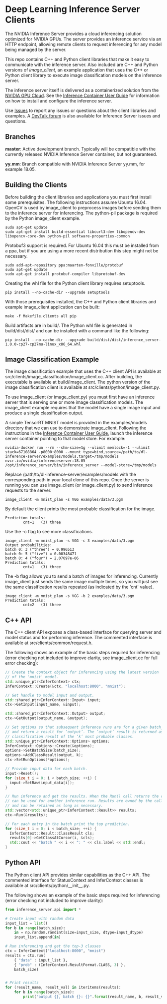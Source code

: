 # Deep Learning Inference Server Clients

The NVIDIA Inference Server provides a cloud inferencing solution
optimized for NVIDIA GPUs. The server provides an inference service
via an HTTP endpoint, allowing remote clients to request inferencing
for any model being managed by the server.

This repo contains C++ and Python client libraries that make it easy
to communicate with the inference server. Also included are C++ and
Python versions of *image\_client*, an example application that uses
the C++ or Python client library to execute image classification
models on the inference server.

The inference server itself is delivered as a containerized solution
from the [NVIDIA GPU
Cloud](https://www.nvidia.com/en-us/gpu-cloud/). See the [Inference
Container User
Guide](https://docs.nvidia.com/deeplearning/sdk/inference-user-guide/index.html)
for information on how to install and configure the inference server.

Use [Issues](https://github.com/NVIDIA/dl-inference-server/issues) to
report any issues or questions about the client libraries and
examples. A [DevTalk
forum](https://devtalk.nvidia.com/default/board/262/container-attis-inference-server)
is also available for Inference Server issues and questions.

## Branches

**master**: Active development branch. Typically will be compatible with
 the currently released NVIDIA Inference Server container, but not
 guaranteed.

**yy.mm**: Branch compatible with NVIDIA Inference Server yy.mm, for
  example 18.05.

## Building the Clients

Before building the client libraries and applications you must first
install some prerequisites. The following instructions assume Ubuntu
16.04. OpenCV is used by image\_client to preprocess images before
sending them to the inference server for inferencing. The python-pil
package is required by the Python image\_client example.

    sudo apt-get update
    sudo apt-get install build-essential libcurl3-dev libopencv-dev libopencv-core-dev python-pil software-properties-common

Protobuf3 support is required. For Ubuntu 16.04 this must be installed
from a ppa, but if you are using a more recent distribution this step
might not be necessary.

    sudo add-apt-repository ppa:maarten-fonville/protobuf
    sudo apt-get update
    sudo apt-get install protobuf-compiler libprotobuf-dev

Creating the whl file for the Python client library requires setuptools.

    pip install --no-cache-dir --upgrade setuptools

With those prerequisites installed, the C++ and Python client libraries
and example image\_client application can be built:

    make -f Makefile.clients all pip

Build artifacts are in build/.  The Python whl file is generated in
build/dist/dist/ and can be installed with a command like the following:

    pip install --no-cache-dir --upgrade build/dist/dist/inference_server-1.0.0-cp27-cp27mu-linux_x86_64.whl

## Image Classification Example

The image classification example that uses the C++ client API is
available at src/clients/image\_classification/image\_client.cc. After
building, the executable is available at build/image\_client. The
python version of the image classification client is available at
src/clients/python/image\_client.py.

To use image\_client (or image\_client.py) you must first have an
inference server that is serving one or more image classification
models. The image\_client example requires that the model have a
single image input and produce a single classification output.

A simple TensorRT MNIST model is provided in the examples/models
directory that we can use to demonstrate image\_client. Following the
instructions in the [Inference Container User
Guide](https://docs.nvidia.com/deeplearning/sdk/inference-user-guide/index.html),
launch the inference server container pointing to that model store.
For example:

    nvidia-docker run --rm --shm-size=1g --ulimit memlock=-1 --ulimit stack=67108864 -p8000:8000 --mount type=bind,source=/path/to/dl-inference-server/examples/models,target=/tmp/models nvcr.io/nvidia/inferenceserver:18.05 /opt/inference_server/bin/inference_server --model-store=/tmp/models

Replace /path/to/dl-inference-server/examples/models with the
corresponding path in your local clone of this repo. Once the server
is running you can use image\_client (or image\_client.py) to send
inference requests to the server.

    image_client -m mnist_plan -s VGG examples/data/3.pgm

By default the client prints the most probable classification for the image.

    Prediction totals:
            cnt=1   (3) three

Use the -c flag to see more classifications.

    image_client -m mnist_plan -s VGG -c 3 examples/data/3.pgm
    Output probabilities:
    batch 0: 3 ("three") = 0.996513
    batch 0: 5 ("five") = 0.00348471
    batch 0: 4 ("four") = 2.07097e-06
    Prediction totals:
            cnt=1   (3) three

The -b flag allows you to send a batch of images for inferencing.
Currently image\_client just sends the same image multiple times, so
you will just see the same classification results repeated (as
indicated by the 'cnt' value).

    image_client -m mnist_plan -s VGG -b 2 examples/data/3.pgm
    Prediction totals:
            cnt=2   (3) three

## C++ API

The C++ client API exposes a class-based interface for querying server
and model status and for performing inference. The commented interface
is available at src/clients/common/request.h.

The following shows an example of the basic steps required for
inferencing (error checking not included to improve clarity, see
image_client.cc for full error checking):

```c++
// Create the context object for inferencing using the latest version
// of the 'mnist' model.
std::unique_ptr<InferContext> ctx;
InferContext::Create(&ctx, "localhost:8000", "mnist");

// Get handle to model input and output.
std::shared_ptr<InferContext::Input> input;
ctx->GetInput(input_name, &input);

std::shared_ptr<InferContext::Output> output;
ctx->GetOutput(output_name, &output);

// Set options so that subsequent inference runs are for a given batch_size
// and return a result for ‘output’. The ‘output’ result is returned as a
// classification result of the ‘k’ most probable classes.
std::unique_ptr<InferContext::Options> options;
InferContext::Options::Create(&options);
options->SetBatchSize(batch_size);
options->AddClassResult(output, k);
ctx->SetRunOptions(*options);

// Provide input data for each batch.
input->Reset();
for (size_t i = 0; i < batch_size; ++i) {
  input->SetRaw(input_data[i]);
}

// Run inference and get the results. When the Run() call returns the ctx
// can be used for another inference run. Results are owned by the caller
// and can be retained as long as necessary.
std::vector<std::unique_ptr<InferContext::Result>> results;
ctx->Run(&results);

// For each entry in the batch print the top prediction.
for (size_t i = 0; i < batch_size; ++i) {
  InferContext::Result::ClassResult cls;
  results[0]->GetClassAtCursor(i, &cls);
  std::cout << "batch " << i << ": " << cls.label << std::endl;
}
```

## Python API

The Python client API provides similar capabilities as the C++
API. The commented interface for StatusContext and InferContext
classes is available at src/clients/python/\_\_init\_\_.py.

The following shows an example of the basic steps required for
inferencing (error checking not included to improve clarity):

```python
from inference_server.api import *

# Create input with random data
input_list = list()
for b in range(batch_size):
    in = np.random.randint(size=input_size, dtype=input_dtype)
    input_list.append(in)

# Run inferencing and get the top-3 classes
ctx = InferContext("localhost:8000", "mnist")
results = ctx.run(
    { "data" : input_list },
    { "prob" : (InferContext.ResultFormat.CLASS, 3) },
    batch_size)


# Print results
for (result_name, result_val) in iteritems(results):
    for b in range(batch_size):
        print("output {}, batch {}: {}".format(result_name, b, result_val[b]))
```
